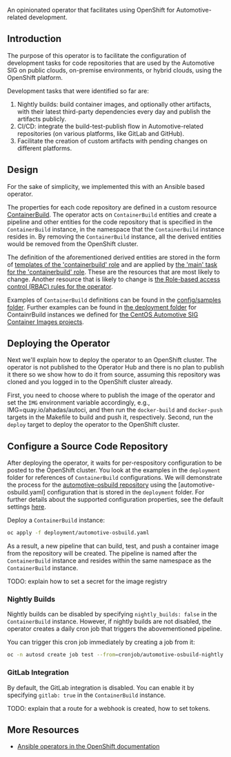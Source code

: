 An opinionated operator that facilitates using OpenShift for Automotive-related development.

## Introduction

The purpose of this operator is to facilitate the configuration of development tasks for code repositories that are used by the Automotive SIG on public clouds, on-premise environments, or hybrid clouds, using the OpenShift platform.

Development tasks that were identified so far are:
1. Nightly builds: build container images, and optionally other artifacts, with their latest third-party dependencies every day and publish the artifacts publicly.
2. CI/CD: integrate the build-test-publish flow in Automotive-related repositories (on various platforms, like GitLab and GitHub).
3. Facilitate the creation of custom artifacts with pending changes on different platforms.

## Design

For the sake of simplicity, we implemented this with an Ansible based operator.

The properties for each code repository are defined in a custom resource [ContainerBuild](config/crd/bases/automotive.sig.centos.org_containerbuilds.yaml). The operator acts on `ContainerBuild` entities and create a pipeline and other entities for the code repository that is specified in the `ContainerBuild` instance, in the namespace that the `ContainerBuild` instance resides in. By removing the `ContainerBuild` instance, all the derived entities would be removed from the OpenShift cluster.

The definition of the aforementioned derived entities are stored in the form of [templates of the 'containerbuild' role](roles/containerbuild/templates) and are applied by [the 'main' task for the 'containerbuild' role](roles/containerbuild/tasks/main.yml). These are the resources that are most likely to change. Another resource that is likely to change is [the Role-based access control (RBAC) rules for the operator](config/rbac/role.yaml).

Examples of `ContainerBuild` definitions can be found in the [config/samples folder](config/samples). Further examples can be found in [the deployment folder](deployment) for ContainrBuild instances we defined for [the CentOS Automotive SIG Container Images projects](https://gitlab.com/CentOS/automotive/container-images).

## Deploying the Operator

Next we'll explain how to deploy the operator to an OpenShift cluster. The operator is not published to the Operator Hub and there is no plan to publish it there so we show how to do it from source, assuming this repository was cloned and you logged in to the OpenShift cluster already.

First, you need to choose where to publish the image of the operator and set the `IMG` environment variable accordingly, e.g., IMG=quay.io/ahadas/autoci, and then run the `docker-build` and `docker-push` targets in the Makefile to build and push it, respectively. Second, run the `deploy` target to deploy the operator to the OpenShift cluster.

## Configure a Source Code Repository

After deploying the operator, it waits for per-respository configuration to be posted to the OpenShift cluster. You look at the examples in the `deployment` folder for references of `ContainerBuild` configurations. We will demonstrate the process for the [automotive-osbuild repository](https://gitlab.com/CentOS/automotive/container-images/automotive-osbuild) using the [automotive-osbuild.yaml] configuration that is stored in the `deployment` folder. For further details about the supported configuration properties, see the default settings [here](roles/containerbuild/defaults/main.yml).

Deploy a `ContainerBuild` instance:
```bash
oc apply -f deployment/automotive-osbuild.yaml
```

As a result, a new pipeline that can build, test, and push a container image from the repository will be created. The pipeline is named after the `ContainerBuild` instance and resides within the same namespace as the `ContainerBuild` instance.

TODO: explain how to set a secret for the image registry

### Nightly Builds

Nightly builds can be disabled by specifying `nightly_builds: false` in the `ContainerBuild` instance. However, if nightly builds are not disabled, the operator creates a daily cron job that triggers the abovementioned pipeline.

You can trigger this cron job immediately by creating a job from it:
```bash
oc -n autosd create job test --from=cronjob/automotive-osbuild-nightly
```

### GitLab Integration

By default, the GitLab integration is disabled. You can enable it by specifying `gitlab: true` in the `ContainerBuild` instance.

TODO: explain that a route for a webhook is created, how to set tokens.


## More Resources
* [Ansible operators in the OpenShift documentation](https://docs.openshift.com/container-platform/4.16/operators/operator_sdk/ansible/osdk-ansible-tutorial.html)
